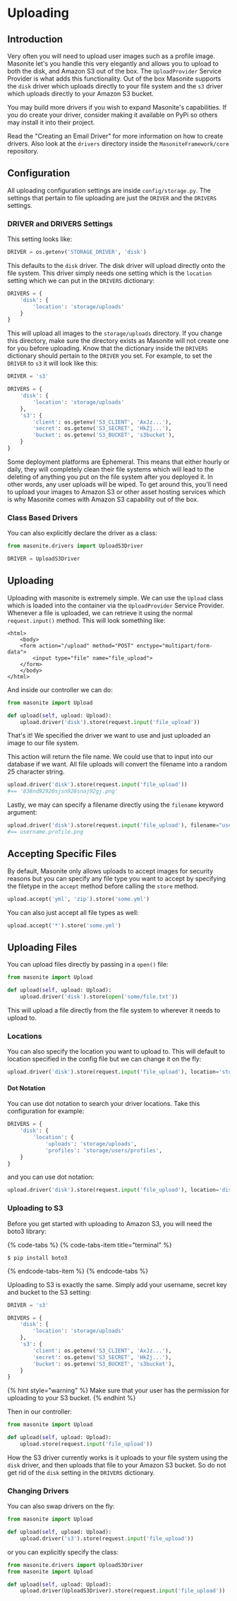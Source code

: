 # Uploading

## Introduction

Very often you will need to upload user images such as a profile image. Masonite let's you handle this very elegantly and allows you to upload to both the disk, and Amazon S3 out of the box. The `UploadProvider` Service Provider is what adds this functionality. Out of the box Masonite supports the `disk` driver which uploads directly to your file system and the `s3` driver which uploads directly to your Amazon S3 bucket.

You may build more drivers if you wish to expand Masonite's capabilities. If you do create your driver, consider making it available on PyPi so others may install it into their project.

Read the "Creating an Email Driver" for more information on how to create drivers. Also look at the `drivers` directory inside the `MasoniteFramework/core` repository.

## Configuration

All uploading configuration settings are inside `config/storage.py`. The settings that pertain to file uploading are just the `DRIVER` and the `DRIVERS` settings.

### DRIVER and DRIVERS Settings

This setting looks like:

```python
DRIVER = os.getenv('STORAGE_DRIVER', 'disk')
```

This defaults to the `disk` driver. The disk driver will upload directly onto the file system. This driver simply needs one setting which is the `location` setting which we can put in the `DRIVERS` dictionary:

```python
DRIVERS = {
    'disk': {
        'location': 'storage/uploads'
    }
}
```

This will upload all images to the `storage/uploads` directory. If you change this directory, make sure the directory exists as Masonite will not create one for you before uploading. Know that the dictionary inside the `DRIVERS` dictionary should pertain to the `DRIVER` you set. For example, to set the `DRIVER` to `s3` it will look like this:

```python
DRIVER = 's3'

DRIVERS = {
    'disk': {
        'location': 'storage/uploads'
    },
    's3': {
        'client': os.getenv('S3_CLIENT', 'AxJz...'),
        'secret': os.getenv('S3_SECRET', 'HkZj...'),
        'bucket': os.getenv('S3_BUCKET', 's3bucket'),
    }
}
```

Some deployment platforms are Ephemeral. This means that either hourly or daily, they will completely clean their file systems which will lead to the deleting of anything you put on the file system after you deployed it. In other words, any user uploads will be wiped. To get around this, you'll need to upload your images to Amazon S3 or other asset hosting services which is why Masonite comes with Amazon S3 capability out of the box.

### Class Based Drivers

You can also explicitly declare the driver as a class:

```python
from masonite.drivers import UploadS3Driver

DRIVER = UploadS3Driver
```

## Uploading

Uploading with masonite is extremely simple. We can use the `Upload` class which is loaded into the container via the `UploadProvider` Service Provider. Whenever a file is uploaded, we can retrieve it using the normal `request.input()` method. This will look something like:

```markup
<html>
    <body>
    <form action="/upload" method="POST" enctype="multipart/form-data">
        <input type="file" name="file_upload">
    </form>
    </body>
</html>
```

And inside our controller we can do:

```python
from masonite import Upload

def upload(self, upload: Upload):
    upload.driver('disk').store(request.input('file_upload'))
```

That's it! We specified the driver we want to use and just uploaded an image to our file system.

This action will return the file name. We could use that to input into our database if we want. All file uploads will convert the filename into a random 25 character string.

```python
upload.driver('disk').store(request.input('file_upload'))
#== '838nd92920sjsn928snaj92gj.png'
```

Lastly, we may can specify a filename directly using the `filename` keyword argument:

```python
upload.driver('disk').store(request.input('file_upload'), filename="username.profile")
#== username.profile.png
```

## Accepting Specific Files

By default, Masonite only allows uploads to accept images for security reasons but you can specify any file type you want to accept by specifying the filetype in the `accept` method before calling the `store` method.

```python
upload.accept('yml', 'zip').store('some.yml')
```

You can also just accept all file types as well:

```python
upload.accept('*').store('some.yml')
```

## Uploading Files

You can upload files directly by passing in a `open()` file:

```python
from masonite import Upload

def upload(self, upload: Upload):
    upload.driver('disk').store(open('some/file.txt'))
```

This will upload a file directly from the file system to wherever it needs to upload to.

### Locations

You can also specify the location you want to upload to. This will default to location specified in the config file but we can change it on the fly:

```python
upload.driver('disk').store(request.input('file_upload'), location='storage/profiles')
```

#### Dot Notation

You can use dot notation to search your driver locations. Take this configuration for example:

```python
DRIVERS = {
    'disk': {
        'location': {
            'uploads': 'storage/uploads',
            'profiles': 'storage/users/profiles',
    }
}
```

and you can use dot notation:

```python
upload.driver('disk').store(request.input('file_upload'), location='disk.profiles')
```

### Uploading to S3

Before you get started with uploading to Amazon S3, you will need the boto3 library:

{% code-tabs %}
{% code-tabs-item title="terminal" %}
```text
$ pip install boto3
```
{% endcode-tabs-item %}
{% endcode-tabs %}

Uploading to S3 is exactly the same. Simply add your username, secret key and bucket to the S3 setting:

```python
DRIVER = 's3'

DRIVERS = {
    'disk': {
        'location': 'storage/uploads'
    },
    's3': {
        'client': os.getenv('S3_CLIENT', 'AxJz...'),
        'secret': os.getenv('S3_SECRET', 'HkZj...'),
        'bucket': os.getenv('S3_BUCKET', 's3bucket'),
    }
}
```

{% hint style="warning" %}
Make sure that your user has the permission for uploading to your S3 bucket.
{% endhint %}

Then in our controller:

```python
from masonite import Upload

def upload(self, upload: Upload):
    upload.store(request.input('file_upload'))
```

How the S3 driver currently works is it uploads to your file system using the `disk` driver, and then uploads that file to your Amazon S3 bucket. So do not get rid of the `disk` setting in the `DRIVERS` dictionary.

### Changing Drivers

You can also swap drivers on the fly:

```python
from masonite import Upload

def upload(self, upload: Upload):
    upload.driver('s3').store(request.input('file_upload'))
```

or you can explicitly specify the class:

```python
from masonite.drivers import UploadS3Driver
from masonite import Upload

def upload(self, upload: Upload):
    upload.driver(UploadS3Driver).store(request.input('file_upload'))
```

